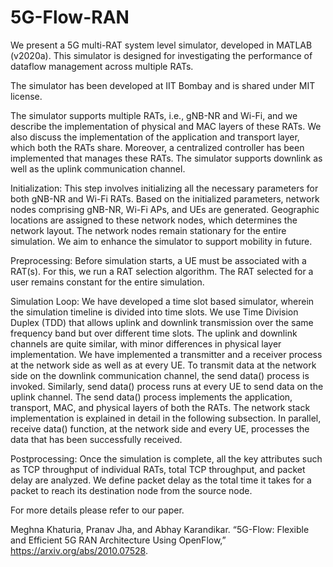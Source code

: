 # 5G-Flow-RAN

We present a 5G multi-RAT system level simulator, developed in MATLAB (v2020a). This simulator is designed for investigating the performance of dataflow management across multiple RATs.

The simulator has been developed at IIT Bombay and is shared under MIT license.

The simulator supports multiple RATs, i.e., gNB-NR and Wi-Fi, and we describe the implementation of physical and MAC layers of these RATs. We also discuss the implementation of the application and transport layer, which both the RATs share. Moreover, a centralized controller has been implemented that manages these RATs. The simulator supports downlink as well as the uplink communication channel.

Initialization: This step involves initializing all the necessary parameters for both gNB-NR and Wi-Fi RATs. Based on the initialized parameters, network nodes comprising gNB-NR, Wi-Fi APs, and UEs are generated. Geographic locations are assigned to these network nodes, which determines the network layout. The network nodes remain stationary for the entire simulation. We aim to enhance the simulator to support mobility in future.

Preprocessing: Before simulation starts, a UE must be associated with a RAT(s). For this, we run a RAT selection algorithm. The RAT selected for a user remains constant for the entire simulation. 

Simulation Loop: We have developed a time slot based simulator, wherein the simulation timeline is divided into time slots. We use Time Division Duplex (TDD) that allows uplink and downlink transmission over the same frequency band but over different time slots. The uplink and downlink channels are quite similar, with minor differences in physical layer implementation. We have implemented a transmitter and a receiver process at the network side as well as at every UE. To transmit data at the network side on the downlink communication channel, the send data() process is invoked. Similarly, send data() process runs at every UE to send data on the uplink channel. The send data() process implements the application, transport, MAC, and physical layers of both the RATs. The network stack implementation is explained in detail in the following subsection. In parallel, receive data() function, at the network side and every UE, processes the data that has been successfully
received.

Postprocessing: Once the simulation is complete, all the key attributes such as TCP throughput of individual RATs, total TCP throughput, and packet delay are analyzed. We define packet delay as the total time it takes for a packet to reach its destination node from the source node.


For more details please refer to our paper. 

Meghna Khaturia, Pranav Jha, and Abhay Karandikar. “5G-Flow: Flexible and Efficient 5G RAN Architecture Using OpenFlow,” https://arxiv.org/abs/2010.07528.
